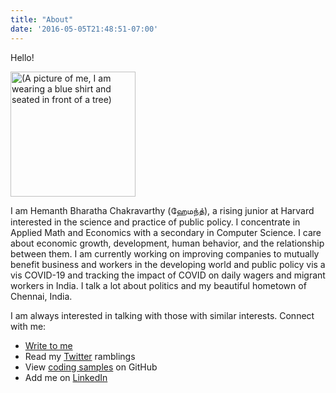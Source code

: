 ```yaml
---
title: "About"
date: '2016-05-05T21:48:51-07:00'
---
```


Hello!

<img alt = '(A picture of me, I am wearing a blue shirt and seated in front of a tree)' width='200' src='/post/hemanth.jpg'/>

I am Hemanth Bharatha Chakravarthy (ஹேமந்த்), a rising junior at Harvard interested in the science and practice of public policy. I concentrate in Applied Math and Economics with a secondary in Computer Science. I care about economic growth, development, human behavior, and the relationship between them. I am currently working on improving companies to mutually benefit business and workers in the developing world and public policy vis a vis COVID-19 and tracking the impact of COVID on daily wagers and migrant workers in India. I talk a lot about politics and my beautiful hometown of Chennai, India.

I am always interested in talking with those with similar interests. Connect with me:

- [Write to me](mailto:hemanthbharathachakravarthy@college.harvard.edu) 
- Read my [Twitter](https://twitter.com/hemanth2510) ramblings
- View [coding samples](https://twitter.com/hemanth2510) on GitHub
- Add me on [LinkedIn](https://www.linkedin.com/in/b-hemanth/)
